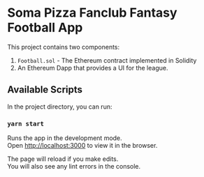 # Soma Pizza Fanclub Fantasy Football App

This project contains two components:
1. `Football.sol` - The Ethereum contract implemented in Solidity
1. An Ethereum Dapp that provides a UI for the league.

## Available Scripts

In the project directory, you can run:

### `yarn start`

Runs the app in the development mode.\
Open [http://localhost:3000](http://localhost:3000) to view it in the browser.

The page will reload if you make edits.\
You will also see any lint errors in the console.
